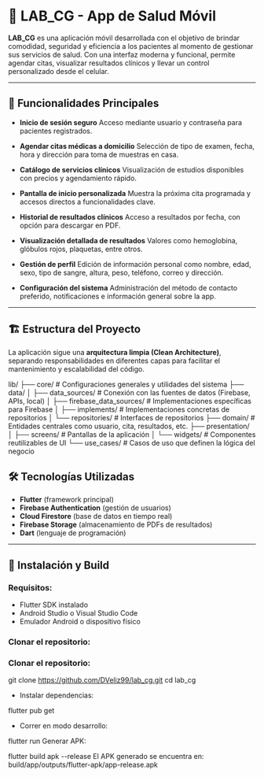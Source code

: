 # 🧪 LAB_CG - App de Salud Móvil

**LAB_CG** es una aplicación móvil desarrollada con el objetivo de brindar comodidad, seguridad y eficiencia a los pacientes al momento de gestionar sus servicios de salud. Con una interfaz moderna y funcional, permite agendar citas, visualizar resultados clínicos y llevar un control personalizado desde el celular.

---

## 📲 Funcionalidades Principales

- **Inicio de sesión seguro**
  Acceso mediante usuario y contraseña para pacientes registrados.

- **Agendar citas médicas a domicilio**
  Selección de tipo de examen, fecha, hora y dirección para toma de muestras en casa.

- **Catálogo de servicios clínicos**
  Visualización de estudios disponibles con precios y agendamiento rápido.

- **Pantalla de inicio personalizada**
  Muestra la próxima cita programada y accesos directos a funcionalidades clave.

- **Historial de resultados clínicos**
  Acceso a resultados por fecha, con opción para descargar en PDF.

- **Visualización detallada de resultados**
  Valores como hemoglobina, glóbulos rojos, plaquetas, entre otros.

- **Gestión de perfil**
  Edición de información personal como nombre, edad, sexo, tipo de sangre, altura, peso, teléfono, correo y dirección.

- **Configuración del sistema**
  Administración del método de contacto preferido, notificaciones e información general sobre la app.

---

## 🏗️ Estructura del Proyecto

La aplicación sigue una **arquitectura limpia (Clean Architecture)**, separando responsabilidades en diferentes capas para facilitar el mantenimiento y escalabilidad del código.

lib/
├── core/ # Configuraciones generales y utilidades del sistema
├── data/
│ ├── data_sources/ # Conexión con las fuentes de datos (Firebase, APIs, local)
│ ├── firebase_data_sources/ # Implementaciones específicas para Firebase
│ ├── implements/ # Implementaciones concretas de repositorios
│ └── repositories/ # Interfaces de repositorios
├── domain/ # Entidades centrales como usuario, cita, resultados, etc.
├── presentation/
│ ├── screens/ # Pantallas de la aplicación
│ └── widgets/ # Componentes reutilizables de UI
└── use_cases/ # Casos de uso que definen la lógica del negocio

## 🛠️ Tecnologías Utilizadas

- **Flutter** (framework principal)
- **Firebase Authentication** (gestión de usuarios)
- **Cloud Firestore** (base de datos en tiempo real)
- **Firebase Storage** (almacenamiento de PDFs de resultados)
- **Dart** (lenguaje de programación)

---

## 🚀 Instalación y Build

### Requisitos:

- Flutter SDK instalado
- Android Studio o Visual Studio Code
- Emulador Android o dispositivo físico

### Clonar el repositorio:

### Clonar el repositorio:

git clone https://github.com/DVeliz99/lab_cg.git
cd lab_cg

- Instalar dependencias:

flutter pub get

- Correr en modo desarrollo:

flutter run
Generar APK:

flutter build apk --release
El APK generado se encuentra en:
build/app/outputs/flutter-apk/app-release.apk
